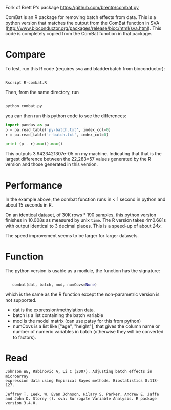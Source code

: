 Fork of Brett P's package https://github.com/brentp/combat.py


ComBat is an R package for removing batch effects from data.
This is a python version that matches the output from the ComBat function
in SVA (http://www.bioconductor.org/packages/release/bioc/html/sva.html).
This code is completely copied from the ComBat function in that package.


Compare
=======

To test, run this R code (requires sva and bladderbatch from bioconductor):

```Shell

Rscript R-combat.R

```

Then, from the same directory, run

```Shell

python combat.py

```

you can then run this python code to see the differences:

```Python
import pandas as pa
p = pa.read_table('py-batch.txt', index_col=0)
r = pa.read_table('r-batch.txt', index_col=0)

print (p - r).max().max()
```
This outputs 3.9423421307e-05 on my machine. Indicating that
that is the largest difference between the 22,283*57 values generated by the
R version and those generated in this version.

Performance
===========
In the example above, the combat function runs in < 1 second in python
and about 15 seconds in R.

On an identical dataset, of 30K rows * 190 samples, this python version finishes in 10.008s
as measured by unix `time`.
The R version takes 4m0.681s with output identical to 3 decimal places. This is a speed-up
of about *24x.*

The speed improvement seems to be larger for larger datasets.

Function
========

The python version is usable as a module, the function has the signature:

```Python

   combat(dat, batch, mod, numCovs=None)

```

which is the same as the R function except the non-parametric version is not supported.

 + dat is the expression/methylation data.
 + batch is a list containing the batch variable
 + mod is the model matrix (can use patsy for this from python)
 + numCovs is a list like ["age", "height"], that gives the column name or number
   of numeric variables in batch (otherwise they will be converted to factors).

Read
====

    Johnson WE, Rabinovic A, Li C (2007). Adjusting batch effects in microarray
    expression data using Empirical Bayes methods. Biostatistics 8:118-127.  

    Jeffrey T. Leek, W. Evan Johnson, Hilary S. Parker, Andrew E. Jaffe
    and John D. Storey (). sva: Surrogate Variable Analysis. R package
    version 3.4.0.

